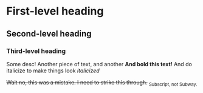 # First-level heading
## Second-level heading
### Third-level heading

Some desc! Another piece of text, and another
**And bold this text!**
And do italicize to make things look
*italicized*

~~Wait no, this was a mistake. I need to strike this through.~~
<sub> Subscript, not Subway. </sub>
